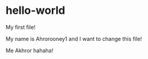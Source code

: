 # hello-world
My first file!

My name is Ahrorooney1 and I want to change this file!

Me Akhror hahaha!

